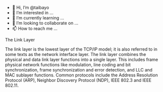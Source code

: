 - 👋 Hi, I’m @taibayo
- 👀 I’m interested in ...
- 🌱 I’m currently learning ...
- 💞️ I’m looking to collaborate on ...
- 📫 How to reach me ...

<!--CP/IP Model
Like the OSI model, the TCP/IP model is layered and is used in the same fashion as the OSI model but with fewer layers. As the modern Internet and most communications use the Internet Protocol (IP), the TCP/IP model is technically more in line with modern network implementations-
taibayo/taibayo is a ✨ special ✨ repository because its `README.md` (this file) appears on your GitHub profile.
You can click the Preview link to take a look at your cha
--->The Link Layer
The link layer is the lowest layer of the TCP/IP model; it is also referred to in some texts as the network interface layer. The link layer combines the physical and data link layer functions into a single layer. This includes frame physical network functions like modulation, line coding and bit synchronization, frame synchronization and error detection, and LLC and MAC sublayer functions. Common protocols include the Address Resolution Protocol (ARP), Neighbor Discovery Protocol (NDP), IEEE 802.3 and IEEE 802.11.
